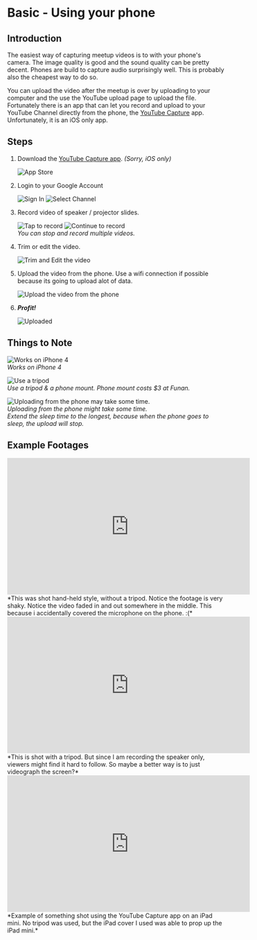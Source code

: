 # Basic - Using your phone

## Introduction

The easiest way of capturing meetup videos is to with your phone's camera. The image quality is good and the sound quality can be pretty decent. Phones are build to capture audio surprisingly well. This is probably also the cheapest way to do so. 

You can upload the video after the meetup is over by uploading to your computer and the use the YouTube upload page to upload the file. Fortunately there is an app that can let you record and upload to your YouTube Channel directly from the phone, the [YouTube Capture](https://www.youtube.com/capture) app. Unfortunately, it is an iOS only app.

## Steps

1. Download the [YouTube Capture app](https://www.youtube.com/capture). *(Sorry, iOS only)*

	![App Store](01_app_store.png)

2. Login to your Google Account

	![Sign In](02_sign_in.png)
	![Select Channel](03_select_channel.png)

2. Record video of speaker / projector slides.

	![Tap to record](04_tap_to_record.png)
	![Continue to record](05_continue_to_record.png)
	<br>*You can stop and record multiple videos.*

3. Trim or edit the video.

	![Trim and Edit the video](06_tedit_trim.png)

4. Upload the video from the phone. Use a wifi connection if possible because its going to upload alot of data.

	![Upload the video from the phone](07_upload.png)

5. ***Profit!***

	![Uploaded](11_profit.png)

## Things to Note

![Works on iPhone 4](08_works_on_iphone4.jpg)
<br/>*Works on iPhone 4*

![Use a tripod](09_use_a_tripod.jpg)
<br/>*Use a tripod & a phone mount. Phone mount costs $3 at Funan.*

![Uploading from the phone may take some time.](10_uploading_from_the_phone.jpg)
<br/>*Uploading from the phone might take some time.<br/>Extend the sleep time to the longest, because when the phone goes to sleep, the upload will stop.*

## Example Footages

<iframe width="560" height="315" src="https://www.youtube.com/embed/cW0ZKu6Ykb8" frameborder="0" allowfullscreen></iframe><br/>*This was shot hand-held style, without a tripod. Notice the footage is very shaky. Notice the video faded in and out somewhere in the middle. This because i accidentally covered the microphone on the phone. :(*

<iframe width="560" height="315" src="https://www.youtube.com/embed/Z6A-R_zSnjo" frameborder="0" allowfullscreen></iframe><br/>*This is shot with a tripod. But since I am recording the speaker only, viewers might find it hard to follow. So maybe a better way is to just videograph the screen?*

<iframe width="560" height="315" src="https://www.youtube.com/embed/AzGIy1n88AY" frameborder="0" allowfullscreen></iframe><br/>*Example of something shot using the YouTube Capture app on an iPad mini. No tripod was used, but the iPad cover I used was able to prop up the iPad mini.*